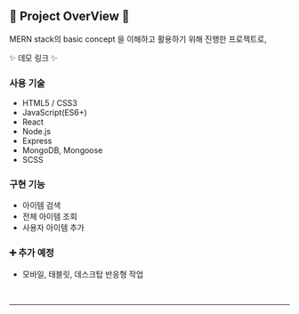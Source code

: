 ## 📍 Project OverView 📍

MERN stack의 basic concept 을 이해하고 활용하기 위해 진행한 프로젝트로,

✨ 데모 링크 ✨ <br />

### 사용 기술

- HTML5 / CSS3
- JavaScript(ES6+)
- React
- Node.js
- Express
- MongoDB, Mongoose
- SCSS

### 구현 기능

- 아이템 검색
- 전체 아이템 조회
- 사용자 아이템 추가

### ➕ 추가 예정

- 모바일, 태블릿, 데스크탑 반응형 작업

<br />
<hr />
<br />
